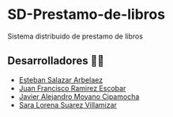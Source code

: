 # SD-Prestamo-de-libros
Sistema distribuido de prestamo de libros

## Desarrolladores 👨‍💻
- [Esteban Salazar Arbelaez](https://github.com/Estebans441)
- [Juan Francisco Ramirez Escobar](https://github.com/juanfra312003)
- [Javier Alejandro Moyano Cipamocha](https://github.com/Moyano1711)
- [Sara Lorena Suarez Villamizar](https://github.com/sara0328)
